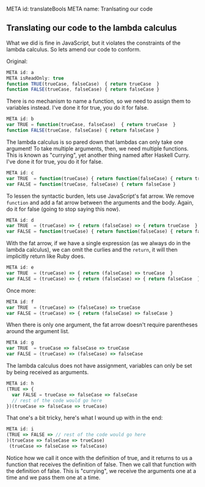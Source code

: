 META id: translateBools
META name: Tranlsating our code

Translating our code to the lambda calculus
-------------------------------------------

What we did is fine in JavaScript, but it violates the constraints of the lambda calculus.
So lets amend our code to conform.

Original:

```js
META id: a
META isReadOnly: true
function TRUE(trueCase, falseCase)  { return trueCase  }
function FALSE(trueCase, falseCase) { return falseCase }
```

There is no mechanism to name a function,
so we need to assign them to variables instead.
I've done it for true, you do it for false.

```js
META id: b
var TRUE = function(trueCase, falseCase)  { return trueCase  }
function FALSE(trueCase, falseCase) { return falseCase }
```

The lambda calculus is so pared down that lambdas can only take one argument!
To take multiple arguments, then, we need multiple functions.
This is known as "currying", yet another thing named after Haskell Curry.
I've done it for true, you do it for false.

```js
META id: c
var TRUE  = function(trueCase) { return function(falseCase) { return trueCase  } }
var FALSE = function(trueCase, falseCase) { return falseCase }
```

To lessen the syntactic burden, lets use JavaScript's fat arrow.
We remove `function` and add a fat arrow between the arguments and the body.
Again, do it for false (going to stop saying this now).

```js
META id: d
var TRUE  = (trueCase) => { return (falseCase) => { return trueCase  } }
var FALSE = function(trueCase) { return function(falseCase) { return falseCase } }
```

With the fat arrow, if we have a single expression
(as we always do in the lambda calculus), we can omit the curlies and the
`return`, it will then implicitly return like Ruby does.

```js
META id: e
var TRUE  = (trueCase) => { return (falseCase) => trueCase  }
var FALSE = (trueCase) => { return (falseCase) => { return falseCase  } }
```

Once more:

```js
META id: f
var TRUE  = (trueCase) => (falseCase) => trueCase
var FALSE = (trueCase) => { return (falseCase) => falseCase }
```

When there is only one argument, the fat arrow doesn't require parentheses
around the argument list.

```js
META id: g
var TRUE  = trueCase => falseCase => trueCase
var FALSE = (trueCase) => (falseCase) => falseCase
```

The lambda calculus does not have assignment,
variables can only be set by being received as arguments.

```js
META id: h
(TRUE => {
  var FALSE = trueCase => falseCase => falseCase
  // rest of the code would go here
})(trueCase => falseCase => trueCase)
```

That one's a bit tricky, here's what I wound up with in the end:

```js
META id: i
(TRUE => FALSE => // rest of the code would go here
)(trueCase => falseCase => trueCase)
 (trueCase => falseCase => falseCase)
```

Notice how we call it once with the definition of true,
and it returns to us a function that receives the definition of false.
Then we call that function with the definition of false.
This is "currying", we receive the arguments one at a time and we pass them
one at a time.
